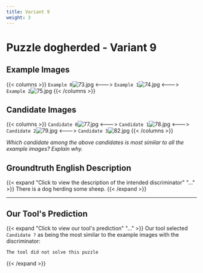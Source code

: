 ```yaml
---
title: Variant 9
weight: 3
---
```


# Puzzle dogherded - Variant 9

## Example Images
{{< columns >}}
`Example 0`![73.jpg](/natscene-data/images/73.jpg)
<--->
`Example 1`![74.jpg](/natscene-data/images/74.jpg)
<--->
`Example 2`![75.jpg](/natscene-data/images/75.jpg)
{{< /columns >}}

## Candidate Images
{{< columns >}}
`Candidate 0`![77.jpg](/natscene-data/images/77.jpg)
<--->
`Candidate 1`![78.jpg](/natscene-data/images/78.jpg)
<--->
`Candidate 2`![79.jpg](/natscene-data/images/79.jpg)
<--->
`Candidate 3`![82.jpg](/natscene-data/images/82.jpg)
{{< /columns >}}

*Which candidate among the above candidates is most similar to all the example images? Explain why.*

## Groundtruth English Description

{{< expand "Click to view the description of the intended discriminator" "..." >}}
There is a dog herding some sheep.
{{< /expand >}}

---



## Our Tool's Prediction

{{< expand "Click to view our tool's prediction" "..." >}}
Our tool selected `Candidate ?` as being the most similar to the example images with the discriminator:
```plaintext
The tool did not solve this puzzle
```
{{< /expand >}}
